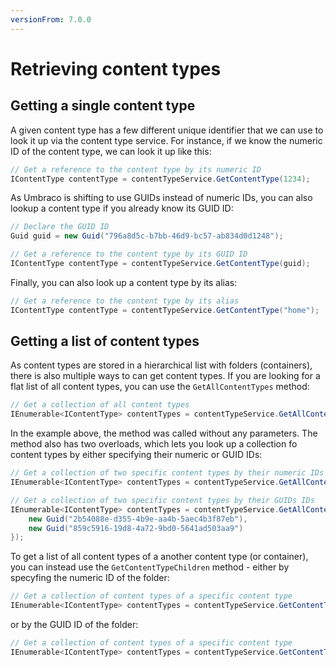 ```yaml
---
versionFrom: 7.0.0
---
```


# Retrieving content types

## Getting a single content type

A given content type has a few different unique identifier that we can use to look it up via the content type service. For instance, if we know the numeric ID of the content type, we can look it up like this:

```C#
// Get a reference to the content type by its numeric ID
IContentType contentType = contentTypeService.GetContentType(1234);
```

As Umbraco is shifting to use GUIDs instead of numeric IDs, you can also lookup a content type if you already know its GUID ID:

```C#
// Declare the GUID ID
Guid guid = new Guid("796a8d5c-b7bb-46d9-bc57-ab834d0d1248");

// Get a reference to the content type by its GUID ID
IContentType contentType = contentTypeService.GetContentType(guid);
```

Finally, you can also look up a content type by its alias:

```C#
// Get a reference to the content type by its alias
IContentType contentType = contentTypeService.GetContentType("home");
```

## Getting a list of content types

As content types are stored in a hierarchical list with folders (containers), there is also multiple ways to can get content types. If you are looking for a flat list of all content types, you can use the `GetAllContentTypes` method:

```C#
// Get a collection of all content types
IEnumerable<IContentType> contentTypes = contentTypeService.GetAllContentTypes();
```

In the example above, the method was called without any parameters. The method also has two overloads, which lets you look up a collection fo content types by either specifying their numeric or GUID IDs:

```C#
// Get a collection of two specific content types by their numeric IDs
IEnumerable<IContentType> contentTypes = contentTypeService.GetAllContentTypes(1234, 1235);
```

```C#
// Get a collection of two specific content types by their GUIDs IDs
IEnumerable<IContentType> contentTypes = contentTypeService.GetAllContentTypes(new[] {
    new Guid("2b54088e-d355-4b9e-aa4b-5aec4b3f87eb"),
    new Guid("859c5916-19d8-4a72-9bd0-5641ad503aa9")
});
```

To get a list of all content types of a another content type (or container), you can instead use the `GetContentTypeChildren` method - either by specyfing the numeric ID of the folder:

```C#
// Get a collection of content types of a specific content type
IEnumerable<IContentType> contentTypes = contentTypeService.GetContentTypeChildren(1232);
```

or by the GUID ID of the folder:

```C#
// Get a collection of content types of a specific content type
IEnumerable<IContentType> contentTypes = contentTypeService.GetContentTypeChildren(new Guid("d3b9cc9a-d471-4465-a89a-112c6bc1e5b4"));
```
